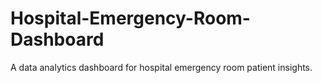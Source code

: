 # Hospital-Emergency-Room-Dashboard
A data analytics dashboard for hospital emergency room patient insights.
